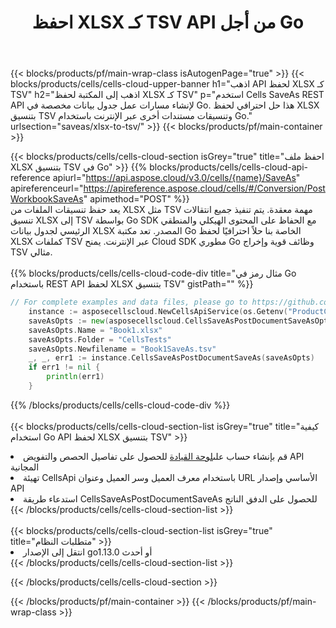 ﻿---
title:  احفظ XLSX كـ TSV API من أجل Go
description:  استخدام Aspose.Cells Cloud SDK لـ Go لحفظ ملف بتنسيق XLSX كملف بتنسيق TSV.
url: /ar/go/saveas/xlsx-to-tsv/
---
{{< blocks/products/pf/main-wrap-class isAutogenPage="true" >}}
{{< blocks/products/cells/cells-cloud-upper-banner h1="اذهب API لحفظ XLSX كـ TSV" h2="اذهب إلى المكتبة لحفظ XLSX كـ TSV" p="استخدم Cells SaveAs REST API لإنشاء مسارات عمل جدول بيانات مخصصة في Go. هذا حل احترافي لحفظ XLSX بتنسيق TSV وتنسيقات مستندات أخرى عبر الإنترنت باستخدام Go." urlsection="saveas/xlsx-to-tsv/" >}}
{{< blocks/products/pf/main-container >}}

{{< blocks/products/cells/cells-cloud-section isGrey="true" title="احفظ ملف XLSX بتنسيق TSV في Go" >}}
{{% blocks/products/cells/cells-cloud-api-reference apiurl="https://api.aspose.cloud/v3.0/cells/{name}/SaveAs" apireferenceurl="https://apireference.aspose.cloud/cells/#/Conversion/PostWorkbookSaveAs" apimethod="POST" %}}
<br/>
يعد حفظ تنسيقات الملفات من XLSX مثل TSV مهمة معقدة. يتم تنفيذ جميع انتقالات تنسيق XLSX إلى TSV بواسطة Go SDK مع الحفاظ على المحتوى الهيكلي والمنطقي الرئيسي لجدول بيانات XLSX المصدر. تعد مكتبة Go الخاصة بنا حلاً احترافيًا لحفظ XLSX كملفات TSV عبر الإنترنت. يمنح Cloud SDK مطوري Go وظائف قوية وإخراج TSV مثالي.
<br/>
<br/>
{{% blocks/products/cells/cells-cloud-code-div title="مثال رمز في Go باستخدام REST API لحفظ XLSX بتنسيق TSV" gistPath="" %}}
  
```go
// For complete examples and data files, please go to https://github.com/aspose-cells-cloud/aspose-cells-cloud-go/
    instance := asposecellscloud.NewCellsApiService(os.Getenv("ProductClientId"), os.Getenv("ProductClientSecret"))
    saveAsOpts := new(asposecellscloud.CellsSaveAsPostDocumentSaveAsOpts)
    saveAsOpts.Name = "Book1.xlsx"
    saveAsOpts.Folder = "CellsTests"
    saveAsOpts.Newfilename = "Book1SaveAs.tsv"
    _, _, err1 := instance.CellsSaveAsPostDocumentSaveAs(saveAsOpts)
    if err1 != nil {
	    println(err1)
    }
```
  
{{% /blocks/products/cells/cells-cloud-code-div %}}
<br/>
<br/>
{{< blocks/products/cells/cells-cloud-section-list isGrey="true" title="كيفية استخدام Go API لحفظ XLSX بتنسيق TSV" >}}
<li> قم بإنشاء حساب على<a href="https://dashboard.aspose.cloud/">لوحة القيادة</a> للحصول على تفاصيل الحصص والتفويض API المجانية</li>
<li>تهيئة CellsApi باستخدام معرف العميل وسر العميل وعنوان URL الأساسي وإصدار API</li>
<li>استدعاء طريقة CellsSaveAsPostDocumentSaveAs للحصول على الدفق الناتج</li>
{{< /blocks/products/cells/cells-cloud-section-list >}}
<br/>
<br/>
{{< blocks/products/cells/cells-cloud-section-list isGrey="true" title="متطلبات النظام" >}}
<li>انتقل إلى الإصدار go1.13.0 أو أحدث</li>
{{< /blocks/products/cells/cells-cloud-section-list >}}

{{< /blocks/products/cells/cells-cloud-section >}}

{{< /blocks/products/pf/main-container >}}
{{< /blocks/products/pf/main-wrap-class >}}
